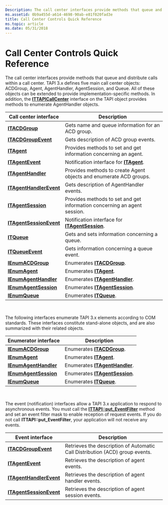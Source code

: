 ```yaml
---
Description: The call center interfaces provide methods that queue and distribute calls within a call center.
ms.assetid: 0b9a455d-a614-4698-90ab-e81f020fad3e
title: Call Center Controls Quick Reference
ms.topic: article
ms.date: 05/31/2018
---
```


# Call Center Controls Quick Reference

The call center interfaces provide methods that queue and distribute calls within a call center. TAPI 3.x defines five main call center objects: ACDGroup, Agent, AgentHandler, AgentSession, and Queue. All of these objects can be extended to provide implementation-specific methods. In addition, the [**ITTAPICallCenter**](https://msdn.microsoft.com/en-us/library/ms732497(v=VS.85).aspx) interface on the TAPI object provides methods to enumerate AgentHandler objects.



| Call center interface                              | Description                                                              |
|----------------------------------------------------|--------------------------------------------------------------------------|
| [**ITACDGroup**](https://msdn.microsoft.com/en-us/library/ms728176(v=VS.85).aspx)                   | Gets name and queue information for an ACD group.                        |
| [**ITACDGroupEvent**](https://msdn.microsoft.com/en-us/library/ms728177(v=VS.85).aspx)         | Gets description of ACD group events.                                    |
| [**ITAgent**](https://msdn.microsoft.com/en-us/library/Aa379958(v=VS.85).aspx)                         | Provides methods to set and get information concerning an agent.         |
| [**ITAgentEvent**](https://msdn.microsoft.com/en-us/library/Aa380140(v=VS.85).aspx)               | Notification interface for [**ITAgent**](https://msdn.microsoft.com/en-us/library/Aa379958(v=VS.85).aspx).                   |
| [**ITAgentHandler**](https://msdn.microsoft.com/en-us/library/Aa380394(v=VS.85).aspx)           | Provides methods to create Agent objects and enumerate ACD groups.       |
| [**ITAgentHandlerEvent**](https://msdn.microsoft.com/en-us/library/Aa380631(v=VS.85).aspx) | Gets description of AgentHandler events.                                 |
| [**ITAgentSession**](https://msdn.microsoft.com/en-us/library/Aa381285(v=VS.85).aspx)           | Provides methods to set and get information concerning an agent session. |
| [**ITAgentSessionEvent**](https://msdn.microsoft.com/en-us/library/Aa381304(v=VS.85).aspx) | Notification interface for [**ITAgentSession**](https://msdn.microsoft.com/en-us/library/Aa381285(v=VS.85).aspx).     |
| [**ITQueue**](https://msdn.microsoft.com/en-us/library/ms731449(v=VS.85).aspx)                         | Gets and sets information concerning a queue.                            |
| [**ITQueueEvent**](https://msdn.microsoft.com/en-us/library/ms731451(v=VS.85).aspx)               | Gets information concerning a queue event.                               |
| [**IEnumACDGroup**](https://msdn.microsoft.com/en-us/library/ms727023(v=VS.85).aspx)             | Enumerates [**ITACDGroup**](https://msdn.microsoft.com/en-us/library/ms728176(v=VS.85).aspx).                             |
| [**IEnumAgent**](https://msdn.microsoft.com/en-us/library/ms727033(v=VS.85).aspx)                   | Enumerates [**ITAgent**](https://msdn.microsoft.com/en-us/library/Aa379958(v=VS.85).aspx).                                   |
| [**IEnumAgentHandler**](https://msdn.microsoft.com/en-us/library/ms727034(v=VS.85).aspx)     | Enumerates [**ITAgentHandler**](https://msdn.microsoft.com/en-us/library/Aa380394(v=VS.85).aspx).                     |
| [**IEnumAgentSession**](https://msdn.microsoft.com/en-us/library/ms727039(v=VS.85).aspx)     | Enumerates [**ITAgentSession**](https://msdn.microsoft.com/en-us/library/Aa381285(v=VS.85).aspx).                     |
| [**IEnumQueue**](https://msdn.microsoft.com/en-us/library/ms727545(v=VS.85).aspx)                   | Enumerates [**ITQueue**](https://msdn.microsoft.com/en-us/library/ms731449(v=VS.85).aspx).                                   |



 

The following interfaces enumerate TAPI 3.x elements according to COM standards. These interfaces constitute stand-alone objects, and are also summarized with their related objects.



| Enumerator interface                           | Description                                          |
|------------------------------------------------|------------------------------------------------------|
| [**IEnumACDGroup**](https://msdn.microsoft.com/en-us/library/ms727023(v=VS.85).aspx)         | Enumerates [**ITACDGroup**](https://msdn.microsoft.com/en-us/library/ms728176(v=VS.85).aspx).         |
| [**IEnumAgent**](https://msdn.microsoft.com/en-us/library/ms727033(v=VS.85).aspx)               | Enumerates [**ITAgent**](https://msdn.microsoft.com/en-us/library/Aa379958(v=VS.85).aspx).               |
| [**IEnumAgentHandler**](https://msdn.microsoft.com/en-us/library/ms727034(v=VS.85).aspx) | Enumerates [**ITAgentHandler**](https://msdn.microsoft.com/en-us/library/Aa380394(v=VS.85).aspx). |
| [**IEnumAgentSession**](https://msdn.microsoft.com/en-us/library/ms727039(v=VS.85).aspx) | Enumerates [**ITAgentSession**](https://msdn.microsoft.com/en-us/library/Aa381285(v=VS.85).aspx). |
| [**IEnumQueue**](https://msdn.microsoft.com/en-us/library/ms727545(v=VS.85).aspx)               | Enumerates [**ITQueue**](https://msdn.microsoft.com/en-us/library/ms731449(v=VS.85).aspx).               |



 

The event (notification) interfaces allow a TAPI 3.x application to respond to asynchronous events. You must call the [**ITTAPI::put\_EventFilter**](/windows/desktop/api/tapi3if/nf-tapi3if-ittapi-put_eventfilter) method and set an event filter mask to enable reception of request events. If you do not call **ITTAPI::put\_EventFilter**, your application will not receive any events.



| Event interface                                    | Description                                                                  |
|----------------------------------------------------|------------------------------------------------------------------------------|
| [**ITACDGroupEvent**](https://msdn.microsoft.com/en-us/library/ms728177(v=VS.85).aspx)         | Retrieves the description of Automatic Call Distribution (ACD) group events. |
| [**ITAgentEvent**](https://msdn.microsoft.com/en-us/library/Aa380140(v=VS.85).aspx)               | Retrieves the description of agent events.                                   |
| [**ITAgentHandlerEvent**](https://msdn.microsoft.com/en-us/library/Aa380631(v=VS.85).aspx) | Retrieves the description of agent handler events.                           |
| [**ITAgentSessionEvent**](https://msdn.microsoft.com/en-us/library/Aa381304(v=VS.85).aspx) | Retrieves the description of agent session events.                           |



 

 

 



